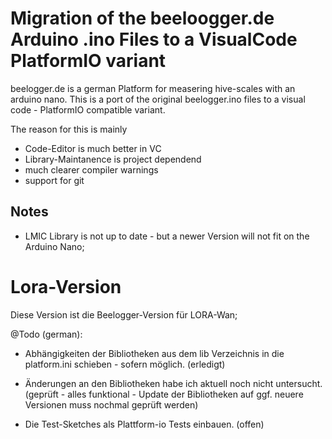 # Migration of the beeloogger.de Arduino .ino Files to a VisualCode PlatformIO variant

beelogger.de is a german Platform for measering hive-scales with an arduino nano. This is a port of the original beelogger.ino files to a visual code - PlatformIO compatible variant. 

The reason for this is mainly 
- Code-Editor is much better in VC
- Library-Maintanence is project dependend 
- much clearer compiler warnings
- support for git 

## Notes
- LMIC Library is not up to date - but a newer Version will not fit on the Arduino Nano; 

# Lora-Version
Diese Version ist die Beelogger-Version für LORA-Wan;

@Todo (german):
- Abhängigkeiten der Bibliotheken aus dem lib Verzeichnis in die platform.ini schieben - sofern möglich. (erledigt)
- Änderungen an den Bibliotheken habe ich aktuell noch nicht untersucht. (geprüft - alles funktional - Update der Bibliotheken auf ggf. neuere Versionen muss nochmal geprüft werden)

- Die Test-Sketches als Plattform-io Tests einbauen. (offen)


